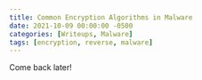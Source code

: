 ```yaml
---
title: Common Encryption Algorithms in Malware 
date: 2021-10-09 00:00:00 -0500
categories: [Writeups, Malware]
tags: [encryption, reverse, malware]
---
```


Come back later!